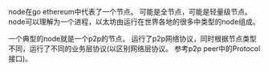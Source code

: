 node在go ethereum中代表了一个节点。 可能是全节点，可能是轻量级节点。 node可以理解为一个进程，以太坊由运行在世界各地的很多中类型的node组成。



一个典型的node就是一个p2p的节点。 运行了p2p网络协议，同时根据节点类型不同，运行了不同的业务层协议\(以区别网络层协议。 参考p2p peer中的Protocol接口\)。

